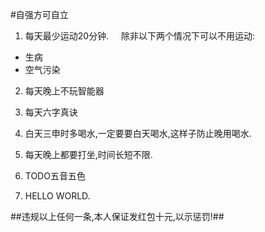 #自强方可自立  

1. 每天最少运动20分钟.    
除非以下两个情况下可以不用运动:
  * 生病
  * 空气污染  

2. 每天晚上不玩智能器

5. 每天六字真诀  

1. 白天三申时多喝水,一定要要白天喝水,这样子防止晚用喝水.
7. 每天晚上都要打坐,时间长短不限.
8. TODO五音五色  
100. HELLO WORLD.  

##违规以上任何一条,本人保证发红包十元,以示惩罚!##
